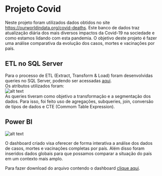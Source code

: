 # Projeto Covid

Neste projeto foram utilizados dados obtidos no site https://ourworldindata.org/covid-deaths. Este banco de dados traz atualização diária dos mais diversos impactos da Covid-19 na sociedade e como estamos lidando com esta pandemia.
O objetivo deste projeto é fazer uma análise comparativa da evolução dos casos, mortes e vacinações por país.

## ETL no SQL Server

Para o processo de ETL (Extract, Transform & Load) foram desenvolvidas queries no SQL Server, podendo ser acessadas [aqui](https://github.com/YuriKnebel/Projeto-Covid/blob/main/SQL/projeto_covid.sql). <br/>
Os atributos utilizados foram:<br/>
![alt text](https://github.com/YuriKnebel/Projeto-Covid/blob/main/SQL/tabela-atributos.jpg)<br/>
As queries tiveram como objetivo a transformação e a segmentação dos dados. Para isso, foi feito uso de agregações, subqueries, join, conversão de tipos de dados e CTE (Commom Table Expression).

## Power BI

![alt text](https://github.com/YuriKnebel/Projeto-Covid/blob/main/Power-BI/imagem-dashboard.png)

O dashboard criado visa oferecer de forma interativa a análise dos dados de casos, mortes e vacinações completas por país. Além disso foram inseridos dados globais para que possamos comparar a situação do país em um contexto mais amplo.

Para fazer download do arquivo contendo o dashboard [clique aqui](https://github.com/YuriKnebel/Projeto-Covid/blob/main/Power-BI/projeto_covid.pbix).
